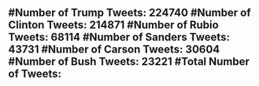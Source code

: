 #Number of Trump Tweets: 224740
#Number of Clinton Tweets: 214871
#Number of Rubio Tweets: 68114
#Number of Sanders Tweets: 43731
#Number of Carson Tweets: 30604
#Number of Bush Tweets: 23221
#Total Number of Tweets:  
---
